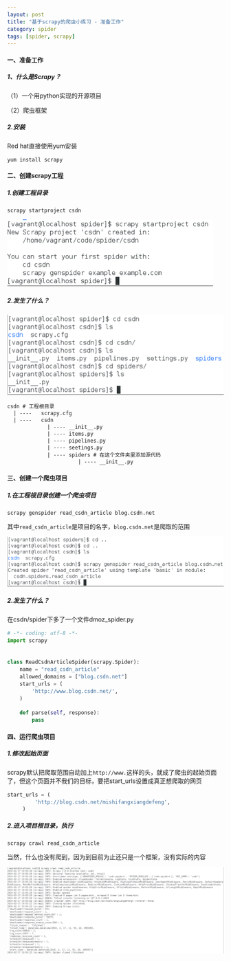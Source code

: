 ```yaml
---
layout: post
title: "基于scrapy的爬虫小练习 - 准备工作"
category: spider
tags: [spider, scrapy]
---
```


#### 一、准备工作

##### 1、什么是Scrapy？

（1）一个用python实现的开源项目

（2）爬虫框架

##### 2.安装 

Red hat直接使用yum安装

```
yum install scrapy
```

<!-- more -->

#### 二、创建scrapy工程

##### 1.创建工程目录

```
scrapy startproject csdn
```
![](image/scrapy-prepare-1.png)

##### 2.发生了什么？

![](image/scrapy-prepare-2.png)

```
csdn # 工程根目录
  | ----   scrapy.cfg
  | ----   csdn
             | ---- __init__.py
             | ---- items.py
             | ---- pipelines.py
             | ---- seetings.py
             | ---- spiders # 在这个文件夹里添加源代码
                       | ---- __init__.py
```

#### 三、创建一个爬虫项目

##### 1.在工程根目录创建一个爬虫项目

```
scrapy genspider read_csdn_article blog.csdn.net
```
其中`read_csdn_article`是项目的名字，`blog.csdn.net`是爬取的范围

![](image/scrapy-prepare-3.png)

##### 2.发生了什么？

在csdn/spider下多了一个文件dmoz_spider.py

```python
# -*- coding: utf-8 -*-
import scrapy


class ReadCsdnArticleSpider(scrapy.Spider):
    name = "read_csdn_article"
    allowed_domains = ["blog.csdn.net"]
    start_urls = (
        'http://www.blog.csdn.net/',
    )

    def parse(self, response):
        pass
```
    
#### 四、运行爬虫项目

##### 1.修改起始页面

scrapy默认把爬取范围自动加上`http://www.`这样的头，就成了爬虫的起始页面了，但这个页面并不我们的目标，要把start_urls设置成真正想爬取的网页

```python
start_urls = (
         'http://blog.csdn.net/mishifangxiangdefeng',
     )
```

##### 2.进入项目根目录，执行

```
scrapy crawl read_csdn_article
```
当然，什么也没有爬到，因为到目前为止还只是一个框架，没有实际的内容

![](image/scrapy-prepare-4.png)
